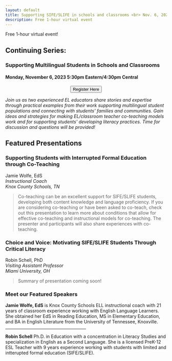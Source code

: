 ```yaml
---
layout: default
title: Supporting SIFE/SLIFE in schools and classrooms <br> Nov. 6, 2023
description: Free 1-hour virtual event
---
```


Free 1-hour virtual event!

## Continuing Series: <br> 
### Supporting Multilingual Students in Schools and Classrooms

#### Monday, November 6, 2023 5:30pm Eastern/4:30pm Central

<p style="text-align: center;"><input class="register-button" type="button" onclick="location.href='https://forms.gle/SwWdFEyyRTMrEqKd9';" value="Register Here" /></p>

*Join us as two experienced EL educators share stories and expertise through practical examples from their work supporting multilingual student populations and connecting with students' families and communities. Gain ideas and strategies for making EL/classroom teacher co-teaching models work and for supporting students' developing literacy practices. Time for discussion and questions will be provided!*

Featured Presentations
------------
### Supporting Students with Interrupted Formal Education through Co-Teaching

Jamie Wolfe, EdS <br>
*Instructional Coach* <br>
*Knox County Schools, TN* <br>

> Co-teaching can be an excellent support for SIFE/SLIFE students, developing both content knowledge and language proficiency. If you are considering co-teaching or have been asked to co-teach, check out this presentation to learn more about conditions that allow for effective co-teaching and instructional models for co-teaching.  The presenter and participants will also share experiences with co-teaching. 

### Choice and Voice: Motivating SIFE/SLIFE Students Through Critical Literacy

Robin Schell, PhD <br>
*Visiting Assistant Professor*<br>
*Miami University, OH*<br>

> Summary of presentation coming soon!

### Meet our Featured Speakers ###
**Jamie Wolfe, EdS** is Knox County Schools ELL instructional coach with 21 years of classroom experience working with English Language Learners. She obtained her EdS in Reading Education, MS in Elementary Education, and BA in English Literature from the University of Tennessee, Knoxville.


<hr  style="width:50%">

**Robin Schell** Ph.D. in Education with a concentration in Literacy Studies and specialization in English as a Second Language. She is a licensed PreK-12 ESL Teacher with 9 years experience working with students with limited and intterupted formal education (SIFE/SLIFE). 

